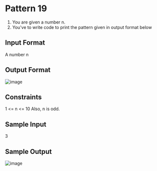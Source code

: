 # Pattern 19

1. You are given a number n.
2. You've to write code to print the pattern given in output format below
                             
## Input Format
A number n
## Output Format
![image](https://user-images.githubusercontent.com/46378797/122230166-04473c80-ced7-11eb-87eb-12a59376ec8a.png)


## Constraints
1 <= n <= 10
Also, n is odd.
## Sample Input
3
## Sample Output
![image](https://user-images.githubusercontent.com/46378797/122230166-04473c80-ced7-11eb-87eb-12a59376ec8a.png)
